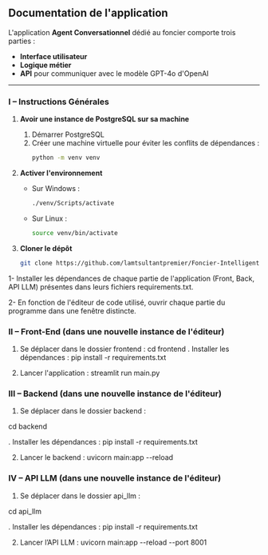 ## Documentation de l'application

L'application **Agent Conversationnel** dédié au foncier comporte trois parties :
- **Interface utilisateur**  
- **Logique métier**  
- **API** pour communiquer avec le modèle GPT-4o d'OpenAI

---
### I – Instructions Générales

1. **Avoir une instance de PostgreSQL sur sa machine**
   1. Démarrer PostgreSQL
   2. Créer une machine virtuelle pour éviter les conflits de dépendances :
      ```bash
      python -m venv venv
      ```
    
2. **Activer l'environnement**
   - Sur Windows :
     ```bash
     ./venv/Scripts/activate
     ```
   - Sur Linux :
     ```bash
     source venv/bin/activate
     ```

3. **Cloner le dépôt**
   ```bash
   git clone https://github.com/lamtsultantpremier/Foncier-Intelligent.git

1- Installer les dépendances de chaque partie de l'application (Front, Back, API LLM) présentes dans leurs fichiers requirements.txt.

2- En fonction de l'éditeur de code utilisé, ouvrir chaque partie du programme dans une fenêtre distincte.

### II – Front-End (dans une nouvelle instance de l'éditeur)

1. Se déplacer dans le dossier frontend :
cd frontend
. Installer les dépendances :
pip install -r requirements.txt

2. Lancer l'application :
streamlit run main.py

### III – Backend (dans une nouvelle instance de l'éditeur)
1. Se déplacer dans le dossier backend :

cd backend

. Installer les dépendances :
pip install -r requirements.txt

2. Lancer le backend :
uvicorn main:app --reload
### IV – API LLM (dans une nouvelle instance de l'éditeur)
1. Se déplacer dans le dossier api_llm :

cd api_llm

. Installer les dépendances :
pip install -r requirements.txt

2. Lancer l’API LLM :
uvicorn main:app --reload --port 8001
